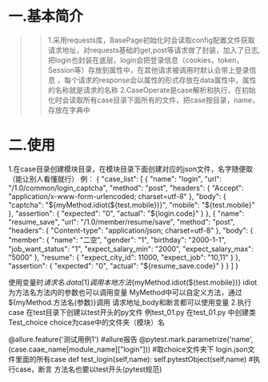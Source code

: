 # 一.基本简介
>>1.采用requests库，BasePage初始化时会读取config配置文件获取请求地址，对requests基础的get,post等请求做了封装，加入了日志,
<br/>把login也封装在底层，login会把登录信息（cookies，token，Session等）存放到属性中，在其他请求被调用时默认会带上登录信息
        ，每个请求的response会以属性的形式存放在data属性中，属性的名称就是请求的名称
        2.CaseOperate是case解析和执行，在初始化时会读取所有case目录下面所有的文件，把case按目录，name，存放在字典中

# 二.使用
1.在case目录创建模块目录，在模块目录下面创建对应的json文件，名字随便取（能让别人看懂就行）
例：
{
    "case_list": [
        {
            "name": "login",
            "url": "/1.0/common/login_captcha",
            "method": "post",
            "headers": {
                "Accept": "application/x-www-form-urlencoded; charset=utf-8"
            },
            "body": {
                "captcha": "${myMethod.idiot(${test.mobile})}",
                "mobile": "${test.mobile}"
            },
            "assertion": {
                "expected": "0",
                "actual": "${login.code}"
            }
        },
        {
            "name": "resume_save",
            "url": "/1.0/member/resume/save",
            "method": "post",
            "headers": {
                "Content-type": "application/json; charset=utf-8"
            },
            "body": {
                "member": {
                    "name": "二空",
                    "gender": "1",
                    "birthday": "2000-1-1",
                    "job_want_status": "1",
                    "expect_salary_min": "2000",
                    "expect_salary_max": "5000"
                },
                "resume": {
                    "expect_city_id": 11000,
                    "expect_job": "10,11"
                }
            },
            "assertion": {
                "expected": "0",
                "actual": "${resume_save.code}"
            }
        }
    ]
}

使用变量时${请求名.data[1]}
调用本地方法${myMethod.idiot(${test.mobile})}   idiot为方法名方法内的参数也可以调用变量
MyMethod中可以自定义方法，通过${myMethod.方法名(参数)}调用
请求地址,body和断言都可以使用变量
2.执行case
在test目录下创建以test开头的py文件 例test_01.py
在test_01.py 中创建类Test_choice   choice为case中的文件夹（模块）名

@allure.feature('测试用例1')    #allure报告
@pytest.mark.parametrize('name', (case.caae_name[module_name]["login"]))
#取choice文件夹下 login.json文件里面的所有case
def test_login(self,name):
    self.pytestObject(self,name)  #执行case，断言
方法名也要以test开头(pytest规范)
